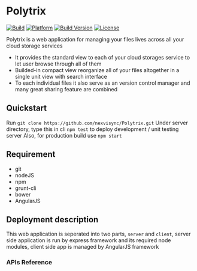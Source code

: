 Polytrix 
========
[![Build](https://img.shields.io/badge/build-passing-brightgreen.svg)](http://polytrix.github.io)
[![Platform](https://img.shields.io/badge/platform-web-lightgrey.svg)](http://polytrix.github.io)
[![Build Version](https://img.shields.io/badge/version-0.1.1-brightgreen.svg)](http://polytrix.github.io)
[![License](https://img.shields.io/badge/license-MIT-orange.svg)](http://polytrix.github.io)


Polytrix is a web application for managing your files lives across all your cloud storage services
- It provides the standard view to each of your cloud storages service to let user browse through all of them
- Builded-in compact view reorganize all of your files altogether in a single unit view with search interface
- To each individual files it also serve as an version control manager and many great sharing feature are combined

## Quickstart
Run `git clone https://github.com/nexvisync/Polytrix.git`
Under server directory, type this in cli `npm test` to deploy development / unit testing server
Also, for production build use `npm start`


## Requirement
- git
- nodeJS
- npm
- grunt-cli
- bower
- AngularJS


## Deployment description
This web application is seperated into two parts, `server` and `client`, server side application is run by express framework and its required node modules, client side app is managed by AngularJS framework

### APIs Reference

